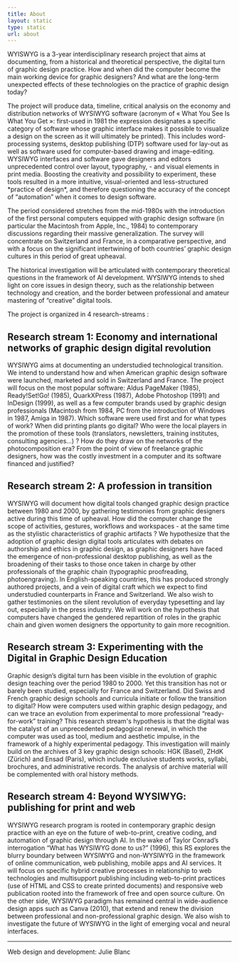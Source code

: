 ```yaml
---
title: About
layout: static
type: static
url: about
---
```

WYISWYG is a 3-year interdisciplinary research project that aims at documenting, from a historical and theoretical perspective, the digital turn of graphic design practice. How and when did the computer become the main working device for graphic designers? And what are the long-term unexpected effects of these technologies on the practice of graphic design today?

The project will produce data, timeline, critical analysis on the economy and distribution networks of WYSIWYG software (acronym of « What You See Is What You Get »: first-used in 1981 the expression designates a specific category of software whose graphic interface makes it possible to visualize a design on the screen as it will ultimately be printed). This includes word-processing systems, desktop publishing (DTP) software used for lay-out as well as software used for computer-based drawing and image-editing. WYSIWYG interfaces and software gave designers and editors unprecedented control over layout, typography, - and visual elements in print media. Boosting the creativity and possibility to experiment, these tools resulted in a more intuitive, visual-oriented and less-structured \*practice of design\*, and therefore questioning the accuracy of the concept of “automation” when it comes to design software.

The period considered stretches from the mid-1980s with the introduction of the first personal computers equipped with graphic design software (in particular the Macintosh from Apple, Inc., 1984) to contemporary discussions regarding their massive generalization. The survey will concentrate on Switzerland and France, in a comparative perspective, and with a focus on the significant intertwining of both countries’ graphic design cultures in this period of great upheaval.

The historical investigation will be articulated with contemporary theoretical questions in the framework of AI development. WYSIWYG intends to shed light on core issues in design theory, such as the relationship between technology and creation, and the border between professional and amateur mastering of “creative” digital tools.

The project is organized in 4 research-streams :

## Research stream 1: Economy and international networks of graphic design digital revolution

WYSIWYG aims at documenting an understudied technological transition. We intend to understand how and when American graphic design software were launched, marketed and sold in Switzerland and France. The project will focus on the most popular software: Aldus PageMaker (1985), Ready!Set!Go! (1985), QuarkXPress (1987), Adobe Photoshop (1991) and InDesign (1999), as well as a few computer brands used by graphic design professionals (Macintosh from 1984, PC from the introduction of Windows in 1987, Amiga in 1987).  Which software were used first and for what types of work? When did printing plants go digital? Who were the local players in the promotion of these tools (translators, newsletters, training institutes, consulting agencies...) ? How do they draw on the networks of the photocomposition era? From the point of view of freelance graphic designers, how was the costly investment in a computer and its software financed and justified? 

## Research stream 2: A profession in transition

WYSIWYG will document how digital tools changed graphic design practice between 1980 and 2000, by gathering testimonies from graphic designers active during this time of upheaval. How did the computer change the scope of activities, gestures, workflows and workspaces  - at the same time as the stylistic characteristics of graphic artifacts ? We hypothesize that the adoption of graphic design digital tools articulates with debates on authorship and ethics in graphic design, as graphic designers have faced the emergence of non-professional desktop publishing, as well as the broadening of their tasks to those once taken in charge by other professionals of the graphic chain (typographic proofreading, photoengraving). In English-speaking countries, this has produced strongly authored projects, and a vein of digital craft which we expect to find understudied counterparts in France and Switzerland. We also wish to gather testimonies on the silent revolution of everyday typesetting and lay out, especially in the press industry. We will work on the hypothesis that computers have changed the gendered repartition of roles in the graphic chain and given women designers the opportunity to gain more recognition. 

## Research stream 3: Experimenting with the Digital in Graphic Design Education

Graphic design’s digital turn has been visible in the evolution of graphic design teaching over the period 1980 to 2000. Yet this transition has not or barely been studied, especially for France and Switzerland. Did Swiss and French graphic design schools and curricula initiate or follow the transition to digital? How were computers used within graphic design pedagogy, and can we trace an evolution from experimental to more professional “ready-for-work” training? This research stream's hypothesis is that the digital was the catalyst of an unprecedented pedagogical renewal, in which the computer was used as tool, medium and aesthetic impulse, in the framework of a highly experimental pedagogy. This investigation will mainly build on the archives of 3 key graphic design schools: HGK (Basel), ZHdK (Zürich) and Ensad (Paris), which include exclusive students works, syllabi, brochures, and administrative records. The analysis of archive material will be complemented with oral history methods. 

## Research stream 4: Beyond WYSIWYG: publishing for print and web

WYSIWYG research program is rooted in contemporary graphic design practice with an eye on the future of web-to-print, creative coding, and automation of graphic design through AI. In the wake of Taylor Conrad’s interrogation “What has WYSIWYG done to us?” (1996), this RS explores the blurry boundary between WYSIWYG and non-WYSIWYG in the framework of online communication, web publishing, mobile apps and AI services. It will focus on specific hybrid creative processes in relationship to web technologies and multisupport publishing including web-to-print practices (use of HTML and CSS to create printed documents) and responsive web publication rooted into the framework of free and open source culture. On the other side, WYSIWYG paradigm has remained central in wide-audience design apps such as Canva (2010), that extend and renew the division between professional and non-professional graphic design. We also wish to investigate the future of WYSIWYG in the light of emerging vocal and neural interfaces.

---

Web design and development: Julie Blanc


